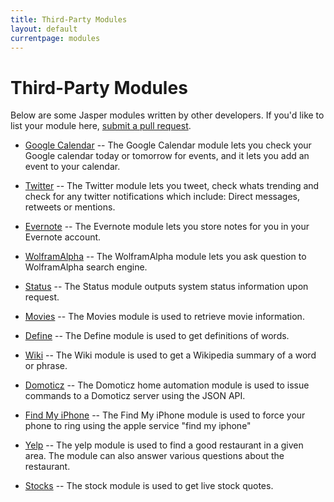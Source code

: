 ```yaml
---
title: Third-Party Modules
layout: default
currentpage: modules
---
```


Third-Party Modules
===

Below are some Jasper modules written by other developers. If you'd like to list your module here, [submit a pull request](https://github.com/jasperproject/jasperproject.github.io/blob/master/documentation/modules/index.md).

- [Google Calendar](https://github.com/marclave/Jasper-Google-Calendar) -- The Google Calendar module lets you check your Google calendar today or tomorrow
for events, and it lets you add an event to your calendar.

- [Twitter](https://github.com/marclave/Jasper-Twitter) -- The Twitter module lets you tweet, check whats trending and check for any twitter notifications which include: Direct messages, retweets or mentions.

- [Evernote](https://github.com/JasonTwente/Jasper-Evernote) -- The Evernote module lets you store notes for you in your Evernote account.

- [WolframAlpha](https://github.com/nexhero/wolframalpha_jasper) -- The WolframAlpha module lets you ask question to WolframAlpha search engine.

- [Status](https://github.com/edouardpoitras/jasper-status) -- The Status module outputs system status information upon request.

- [Movies](https://github.com/edouardpoitras/jasper-movies) -- The Movies module is used to retrieve movie information.

- [Define](https://github.com/iamjake648/jasper-dictionary) -- The Define module is used to get definitions of words. 

- [Wiki](https://github.com/iamjake648/jasper-wiki) -- The Wiki module is used to get a Wikipedia summary of a word or phrase.

- [Domoticz](https://github.com/nlooije/Jasper-Domoticz) -- The Domoticz home automation module is used to issue commands to a Domoticz server using the JSON API.

- [Find My iPhone](https://github.com/androbwebb/jasper-find-iphone-module) -- The Find My iPhone module is used to force your phone to ring using the apple service "find my iphone"

- [Yelp](https://github.com/androbwebb/jasper-yelp-module) -- The yelp module is used to find a good restaurant in a given area. The module can also answer various questions about the restaurant.

- [Stocks](https://github.com/dmbuchta/jasper-stocks.git) -- The stock module is used to get live stock quotes.
